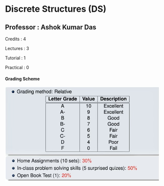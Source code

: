 # Discrete Structures (DS)
## Professor : Ashok Kumar Das

Credits : 4

Lectures : 3

Tutorial : 1

Practical : 0

#### Grading Scheme

![Grades Scheme](./Grading/Grading.png)

